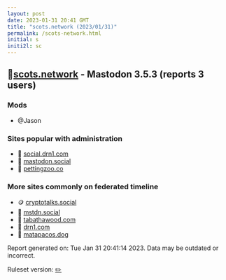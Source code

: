 ```yaml
---
layout: post
date: 2023-01-31 20:41 GMT
title: "scots.network (2023/01/31)"
permalink: /scots-network.html
initial: s
initi2l: sc
---
```


## 🐘[scots.network](https://scots.network) - Mastodon 3.5.3 (reports 3 users)

### Mods
 * @Jason

### Sites popular with administration

* 🐘 [social.drn1.com](/social-drn1-com.html)
* 🧸 [mastodon.social](/mastodon-social.html)
* 🐘 [pettingzoo.co](/pettingzoo-co.html)

### More sites commonly on federated timeline

* 🪙 [cryptotalks.social](/cryptotalks-social.html)
* 🐘 [mstdn.social](/mstdn-social.html)
* 🐘 [tabathawood.com](/tabathawood-com.html)
* 🐘 [drn1.com](/drn1-com.html)
* 🐘 [matapacos.dog](/matapacos-dog.html)

Report generated on: Tue Jan 31 20:41:14 2023. Data may be outdated or incorrect.

Ruleset version: [✏️](/version-pencil)
